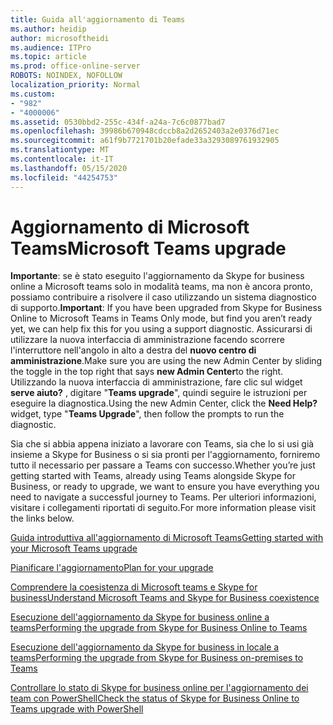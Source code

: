 ```yaml
---
title: Guida all'aggiornamento di Teams
ms.author: heidip
author: microsoftheidi
ms.audience: ITPro
ms.topic: article
ms.prod: office-online-server
ROBOTS: NOINDEX, NOFOLLOW
localization_priority: Normal
ms.custom:
- "982"
- "4000006"
ms.assetid: 0530bbd2-255c-434f-a24a-7c6c0877bad7
ms.openlocfilehash: 39986b670948cdccb8a2d2652403a2e0376d71ec
ms.sourcegitcommit: a61f9b7721701b20efade33a3293089761932905
ms.translationtype: MT
ms.contentlocale: it-IT
ms.lasthandoff: 05/15/2020
ms.locfileid: "44254753"
---
```

# <a name="microsoft-teams-upgrade"></a><span data-ttu-id="10ef2-102">Aggiornamento di Microsoft Teams</span><span class="sxs-lookup"><span data-stu-id="10ef2-102">Microsoft Teams upgrade</span></span>

<span data-ttu-id="10ef2-103">**Importante**: se è stato eseguito l'aggiornamento da Skype for business online a Microsoft teams solo in modalità teams, ma non è ancora pronto, possiamo contribuire a risolvere il caso utilizzando un sistema diagnostico di supporto.</span><span class="sxs-lookup"><span data-stu-id="10ef2-103">**Important**: If you have been upgraded from Skype for Business Online to Microsoft Teams in Teams Only mode, but find you aren’t ready yet, we can help fix this for you using a support diagnostic.</span></span> <span data-ttu-id="10ef2-104">Assicurarsi di utilizzare la nuova interfaccia di amministrazione facendo scorrere l'interruttore nell'angolo in alto a destra del **nuovo centro di amministrazione**.</span><span class="sxs-lookup"><span data-stu-id="10ef2-104">Make sure you are using the new Admin Center by sliding the toggle in the top right that says **new Admin Center**to the right.</span></span> <span data-ttu-id="10ef2-105">Utilizzando la nuova interfaccia di amministrazione, fare clic sul widget **serve aiuto?** , digitare "**Teams upgrade**", quindi seguire le istruzioni per eseguire la diagnostica.</span><span class="sxs-lookup"><span data-stu-id="10ef2-105">Using the new Admin Center, click the **Need Help?** widget, type "**Teams Upgrade**", then follow the prompts to run the diagnostic.</span></span>

<span data-ttu-id="10ef2-106">Sia che si abbia appena iniziato a lavorare con Teams, sia che lo si usi già insieme a Skype for Business o si sia pronti per l'aggiornamento, forniremo tutto il necessario per passare a Teams con successo.</span><span class="sxs-lookup"><span data-stu-id="10ef2-106">Whether you’re just getting started with Teams, already using Teams alongside Skype for Business, or ready to upgrade, we want to ensure you have everything you need to navigate a successful journey to Teams.</span></span> <span data-ttu-id="10ef2-107">Per ulteriori informazioni, visitare i collegamenti riportati di seguito.</span><span class="sxs-lookup"><span data-stu-id="10ef2-107">For more information please visit the links below.</span></span>

[<span data-ttu-id="10ef2-108">Guida introduttiva all'aggiornamento di Microsoft Teams</span><span class="sxs-lookup"><span data-stu-id="10ef2-108">Getting started with your Microsoft Teams upgrade</span></span>](https://docs.microsoft.com/MicrosoftTeams/upgrade-start-here)

[<span data-ttu-id="10ef2-109">Pianificare l'aggiornamento</span><span class="sxs-lookup"><span data-stu-id="10ef2-109">Plan for your upgrade</span></span>](https://docs.microsoft.com/MicrosoftTeams/upgrade-plan-journey)

[<span data-ttu-id="10ef2-110">Comprendere la coesistenza di Microsoft teams e Skype for business</span><span class="sxs-lookup"><span data-stu-id="10ef2-110">Understand Microsoft Teams and Skype for Business coexistence</span></span>](https://docs.microsoft.com/MicrosoftTeams/teams-and-skypeforbusiness-coexistence-and-interoperability)

[<span data-ttu-id="10ef2-111">Esecuzione dell'aggiornamento da Skype for business online a teams</span><span class="sxs-lookup"><span data-stu-id="10ef2-111">Performing the upgrade from Skype for Business Online to Teams</span></span>](https://docs.microsoft.com/MicrosoftTeams/upgrade-to-teams-execute-skypeforbusinessonline)

[<span data-ttu-id="10ef2-112">Esecuzione dell'aggiornamento da Skype for business in locale a teams</span><span class="sxs-lookup"><span data-stu-id="10ef2-112">Performing the upgrade from Skype for Business on-premises to Teams</span></span>](https://docs.microsoft.com/MicrosoftTeams/upgrade-to-teams-execute-skypeforbusinesshybridonprem)
 
[<span data-ttu-id="10ef2-113">Controllare lo stato di Skype for business online per l'aggiornamento dei team con PowerShell</span><span class="sxs-lookup"><span data-stu-id="10ef2-113">Check the status of Skype for Business Online to Teams upgrade with PowerShell</span></span>](https://docs.microsoft.com/powershell/module/skype/get-csteamsupgradestatus?view=skype-ps)